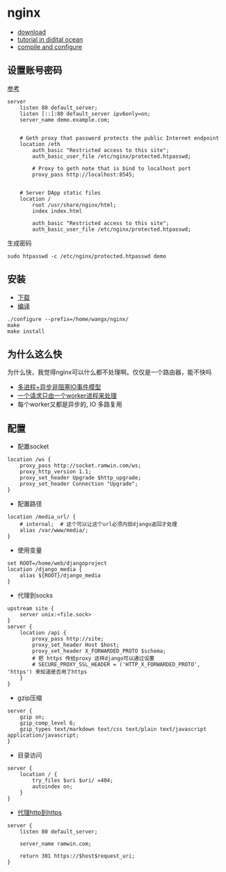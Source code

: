 # nginx

* [download](http://nginx.org/)
* [tutorial in didital ocean](https://www.digitalocean.com/community/tutorials/how-to-install-nginx-on-ubuntu-18-04)
* [compile and configure](http://nginx.org/en/docs/configure.html)

## 设置账号密码
[参考](https://medium.com/@terawattled/protecting-ethereum-json-rpc-api-with-password-887f3591d221)

```
server
    listen 80 default_server;
    listen [::]:80 default_server ipv6only=on;
    server_name demo.example.com;


    # Geth proxy that password protects the public Internet endpoint
    location /eth
        auth_basic "Restricted access to this site";
        auth_basic_user_file /etc/nginx/protected.htpasswd;

        # Proxy to geth note that is bind to localhost port
        proxy_pass http://localhost:8545;


    # Server DApp static files
    location /
        root /usr/share/nginx/html;
        index index.html

        auth_basic "Restricted access to this site";
        auth_basic_user_file /etc/nginx/protected.htpasswd;
```

生成密码

```
sudo htpasswd -c /etc/nginx/protected.htpasswd demo
```

## 安装
* [下载](http://nginx.org/)
* [编译](http://nginx.org/en/docs/configure.html)
```
./configure --prefix=/home/wangx/nginx/
make
make install
```

## 为什么这么快
为什么快，我觉得nginx可以什么都不处理啊。仅仅是一个路由器，能不快吗
* [多进程+异步非阻塞IO事件模型](https://www.jianshu.com/p/6215e5d24553)
* [一个请求只由一个worker进程来处理](https://zhuanlan.zhihu.com/p/108031600)
* 每个worker又都是异步的, IO 多路复用

## 配置
* 配置socket
```
location /ws {
    proxy_pass http://socket.ramwin.com/ws;
    proxy_http_version 1.1;
    proxy_set_header Upgrade $http_upgrade;
    proxy_set_header Connection "Upgrade";
}
```
* 配置路径
```
location /media_url/ {
    # internal;  # 这个可以让这个url必须内部django返回才处理
    alias /var/www/media/;
}
```
* 使用变量
```
set ROOT=/home/web/djangoproject
location /django_media {
    alias ${ROOT}/django_media
}
```
* 代理到socks
```
upstream site {
    server unix:<file.sock>
}
server {
    location /api {
        proxy_pass http://site;
        proxy_set_header Host $host;
        proxy_set_header X_FORWARDED_PROTO $schema;
        # 把 https 传给proxy 这样django可以通过设置
        # SECURE_PROXY_SSL_HEADER = ('HTTP_X_FORWARDED_PROTO', 'https') 来知道是否用了https
    }
}
```
* gzip压缩
```
server {
    gzip on;
    gzip_comp_level 6;
    gzip_types text/markdown text/css text/plain text/javascript application/javascript;
}
```
* 目录访问
```
server {
    location / {
        try_files $uri $uri/ =404;
        autoindex on;
    }
}
```

* [代理http到https](https://serversforhackers.com/c/redirect-http-to-https-nginx)
```
server {
    listen 80 default_server;

    server_name ramwin.com;

    return 301 https://$host$request_uri;
}
```
